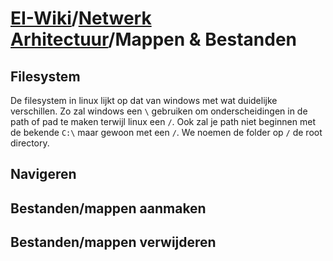 # [EI-Wiki](..)/[Netwerk Arhitectuur](Home)/Mappen & Bestanden
## Filesystem
De filesystem in linux lijkt op dat van windows met wat duidelijke verschillen. Zo zal windows een `\` gebruiken om onderscheidingen in de path of pad te maken terwijl linux een `/`. Ook zal je path niet beginnen met de bekende `C:\` maar gewoon met een `/`. We noemen de folder op `/` de root directory.

## Navigeren

## Bestanden/mappen aanmaken

## Bestanden/mappen verwijderen